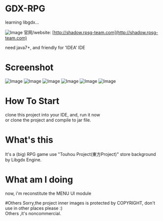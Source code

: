 # GDX-RPG
learning libgdx...

![Image](https://raw.githubusercontent.com/dingjibang/GDX-LAZY-FONT/master/foobar.jpg)
官网/website:  [http://shadow.rpsg-team.com](http://shadow.rpsg-team.com)<br/>

need java7+, and friendly for 'IDEA' IDE

# Screenshot
![Image](https://raw.githubusercontent.com/dingjibang/GDX-RPG/master/android/assets/share/share.png)
![Image](https://raw.githubusercontent.com/dingjibang/GDX-RPG/master/android/assets/share/1.png)
![Image](https://raw.githubusercontent.com/dingjibang/GDX-RPG/master/android/assets/share/2.png)
![Image](https://raw.githubusercontent.com/dingjibang/GDX-RPG/master/android/assets/share/3.png)
![Image](https://raw.githubusercontent.com/dingjibang/GDX-RPG/master/android/assets/share/4.png)
![Image](https://raw.githubusercontent.com/dingjibang/GDX-RPG/master/android/assets/share/5.png)
# How To Start
clone this project into your IDE, and, run it now<br/>
or clone the project and compile to jar file.

# What's this
It's a (big) RPG game use "Touhou Project(東方Project)" store background by Libgdx Engine.

# What am I doing
now, i'm reconstitute the MENU UI module

#Others
Sorry,the project inner images is protected by COPYRIGHT, don't use in other places please :) <br/>
Others ,it's noncommercial.
